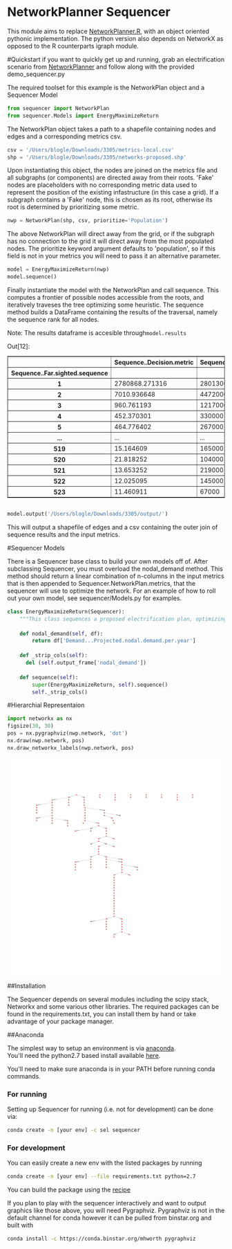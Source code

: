 NetworkPlanner Sequencer
===========

This module aims to replace [NetworkPlanner.R](https://github.com/sel-columbia/networkplanner.R), with an object 
oriented pythonic implementation. The python version also depends on NetworkX as opposed to the R counterparts igraph 
module. 

#Quickstart
if you want to quickly get up and running, grab an electrification scenario from 
[NetworkPlanner](http://networkplanner.modilabs.org/scenarios) and follow along with the provided demo_sequencer.py

The required toolset for this example is the NetworkPlan object and a Sequencer Model

```python 
from sequencer import NetworkPlan
from sequencer.Models import EnergyMaximizeReturn
```

The NetworkPlan object takes a path to a shapefile containing nodes and edges and a corresponding metrics csv. 
```python
csv = '/Users/blogle/Downloads/3305/metrics-local.csv'
shp = '/Users/blogle/Downloads/3305/networks-proposed.shp'
```

Upon instantiating this object, the nodes are joined on the metrics file and all subgraphs (or components) are 
directed away from their roots. 'Fake' nodes are placeholders with no corresponding metric data used to 
represent the position of the existing infastructure (in this case a grid). If a subgraph contains a 'Fake' node, 
this is chosen as its root, otherwise its root is determined by prioritizing some metric.

```python
nwp = NetworkPlan(shp, csv, prioritize='Population')
```

The above NetworkPlan will direct away from the grid, or if the subgraph has no connection to the grid it will direct
away from the most populated nodes. The prioritize keyword argument defaults to 'population', so if this field is not 
in your metrics you will need to pass it an alternative parameter.

```python
model = EnergyMaximizeReturn(nwp)
model.sequence()
```

Finally instantiate the model with the NetworkPlan and call sequence. This computes a frontier of possible nodes 
accessible from the roots, and iteratively traveses the tree optimizing some heuristic. The sequence method builds a 
DataFrame containing the results of the traversal, namely the sequence rank for all nodes. 

Note: The results dataframe is accesible through```model.results```
<div class="output_wrapper"><div class="out_prompt_overlay prompt" title="click to scroll output; double click to hide" style=""></div><div class="output" style=""><div class="output_area"><div class="prompt output_prompt">Out[12]:</div><div class="output_subarea output_html rendered_html output_pyout"><div style="max-height:1000px;max-width:1500px;overflow:auto;">
<table border="1" class="dataframe">
  <thead>
    <tr style="text-align: right;">
      <th></th>
      <th>Sequence..Decision.metric</th>
      <th>Sequence..Downstream.demand.sum.kwh</th>
      <th>Sequence..Downstream.distance.sum.m</th>
      <th>Sequence..Root.vertex.id</th>
      <th>Sequence..Upstream.id</th>
      <th>Sequence..Upstream.segment.distance.m</th>
      <th>Sequence..Vertex.id</th>
    </tr>
    <tr>
      <th>Sequence..Far.sighted.sequence</th>
      <th></th>
      <th></th>
      <th></th>
      <th></th>
      <th></th>
      <th></th>
      <th></th>
    </tr>
  </thead>
  <tbody>
    <tr>
      <th>1  </th>
      <td> 2780868.271316</td>
      <td> 28013000</td>
      <td>    10.073472</td>
      <td>  27</td>
      <td>  27</td>
      <td>   10.073472</td>
      <td>  25</td>
    </tr>
    <tr>
      <th>2  </th>
      <td>    7010.936648</td>
      <td> 44720000</td>
      <td>  6378.605633</td>
      <td> 505</td>
      <td> 505</td>
      <td>   16.171168</td>
      <td> 391</td>
    </tr>
    <tr>
      <th>3  </th>
      <td>     960.761193</td>
      <td>  1217000</td>
      <td>  1266.703952</td>
      <td> 392</td>
      <td> 392</td>
      <td>  537.213092</td>
      <td> 342</td>
    </tr>
    <tr>
      <th>4  </th>
      <td>     452.370301</td>
      <td>   330000</td>
      <td>   729.490860</td>
      <td> 392</td>
      <td> 342</td>
      <td>  155.021075</td>
      <td> 304</td>
    </tr>
    <tr>
      <th>5  </th>
      <td>     464.776402</td>
      <td>   267000</td>
      <td>   574.469785</td>
      <td> 392</td>
      <td> 304</td>
      <td>  574.469785</td>
      <td> 212</td>
    </tr>
    <tr>
      <th>...  </th>
      <td>...</td>
      <td>...</td>
      <td>...</td>
      <td>...</td>
      <td>...</td>
      <td>...</td>
      <td>...</td>
    </tr>
    <tr>
      <th>519</th>
      <td>      15.164609</td>
      <td>   165000</td>
      <td> 10880.596829</td>
      <td> 424</td>
      <td> 210</td>
      <td> 6113.945502</td>
      <td> 228</td>
    </tr>
    <tr>
      <th>520</th>
      <td>      21.818252</td>
      <td>   104000</td>
      <td>  4766.651327</td>
      <td> 424</td>
      <td> 228</td>
      <td> 4766.651327</td>
      <td> 421</td>
    </tr>
    <tr>
      <th>521</th>
      <td>      13.653252</td>
      <td>   219000</td>
      <td> 16040.134490</td>
      <td> 424</td>
      <td> 210</td>
      <td> 3982.017803</td>
      <td> 486</td>
    </tr>
    <tr>
      <th>522</th>
      <td>      12.025095</td>
      <td>   145000</td>
      <td> 12058.116687</td>
      <td> 424</td>
      <td> 486</td>
      <td> 6212.158996</td>
      <td> 325</td>
    </tr>
    <tr>
      <th>523</th>
      <td>      11.460911</td>
      <td>    67000</td>
      <td>  5845.957691</td>
      <td> 424</td>
      <td> 325</td>
      <td> 5845.957691</td>
      <td>  42</td>
    </tr>
  </tbody>
</table>
</div></div></div></div><div class="btn output_collapsed" title="click to expand output" style="display: none;">. . .</div></div>


```python 
model.output('/Users/blogle/Downloads/3305/output/')
```
This will output a shapefile of edges and a csv containing the outer join of sequence results and the input metrics.

#Sequencer Models

There is a Sequencer base class to build your own models off of. After subclassing Sequencer, you must overload the 
nodal_demand method. This method should return a linear combination of n-columns in the input metrics that is then 
appended to Sequencer.NetworkPlan.metrics, that the sequencer will use to optimize the network. For an example of how
to roll out your own model, see sequencer/Models.py for examples.

```python 
class EnergyMaximizeReturn(Sequencer):
    """This class sequences a proposed electrification plan, optimizing for maximum Demand (kwh) / Distance (m)"""
    
    def nodal_demand(self, df):
        return df['Demand...Projected.nodal.demand.per.year']
    
    def _strip_cols(self):
      del (self.output_frame['nodal_demand'])

    def sequence(self):
        super(EnergyMaximizeReturn, self).sequence()
        self._strip_cols()
```

#Hierarchial Representaion
```python
import networkx as nx
figsize(30, 30)
pos = nx.pygraphviz(nwp.network, 'dot')
nx.draw(nwp.network, pos)
nx.draw_networkx_labels(nwp.network, pos)
```

![a link](https://github.com/SEL-Columbia/Sequencer/blob/master/Network.png)

##Installation 

The Sequencer depends on several modules including the scipy stack, Networkx and some various other libraries.
The required packages can be found in the requirements.txt, you can install them by hand or take advantage of your 
package manager. 

##Anaconda

The simplest way to setup an environment is via [anaconda](https://docs.continuum.io/anaconda/index).  
You'll need the python2.7 based install available [here](https://www.continuum.io/downloads).

You'll need to make sure anaconda is in your PATH before running conda commands.  

### For running

Setting up Sequencer for running (i.e. not for development) can be done via:
```bash
conda create -n [your env] -c sel sequencer
```

### For development
You can easily create a new env with the listed packages by running
```bash
conda create -n [your env] --file requirements.txt python=2.7
```

You can build the package using the [recipe](https://github.com/SEL-Columbia/conda-recipes)

If you plan to play with the sequencer interactively and want to output graphics like those above, you will need 
Pygraphviz. Pygraphviz is not in the default channel for conda however it can be pulled from binstar.org 
and built with 

```bash 
conda install -c https://conda.binstar.org/mhworth pygraphviz  
```
